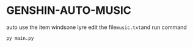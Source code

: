 # GENSHIN-AUTO-MUSIC
auto use the item windsone lyre
edit the file`music.txt`and run command
```shell
py main.py
```